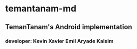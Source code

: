 # temantanam-md

## TemanTanam's Android implementation
### developer: Kevin Xavier Emil Aryade Kalsim
